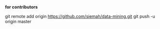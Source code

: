 **for contributors**

git remote add origin https://github.com/siemah/data-mining.git
git push -u origin master


